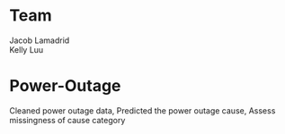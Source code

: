 # Team
Jacob Lamadrid  
Kelly Luu

# Power-Outage
Cleaned power outage data, Predicted the power outage cause, Assess missingness of cause category
